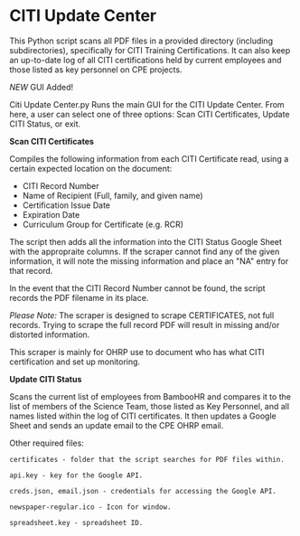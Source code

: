 # CITI Update Center


This Python script scans all PDF files in a provided directory (including subdirectories), specifically for CITI Training Certifications. It can also keep an up-to-date log of all CITI certifications held by current employees and those listed as key personnel on CPE projects. 

*NEW* GUI Added!

Citi Update Center.py
Runs the main GUI for the CITI Update Center. From here, a user can select one of three options: Scan CITI Certificates, Update CITI Status, or exit.

**Scan CITI Certificates**

Compiles the following information from each CITI Certificate read, using a certain expected location on the document:
- CITI Record Number
- Name of Recipient (Full, family, and given name)
- Certification Issue Date
- Expiration Date
- Curriculum Group for Certificate (e.g. RCR)

The script then adds all the information into the CITI Status Google Sheet with the appropraite columns. If the scraper cannot find any of the given information, it will note the missing information and place an "NA" entry for that record.

In the event that the CITI Record Number cannot be found, the script records the PDF filename in its place.

*Please Note:* The scraper is designed to scrape CERTIFICATES, not full records. Trying to scrape the full record PDF will result in missing and/or distorted information.

This scraper is mainly for OHRP use to document who has what CITI certification and set up monitoring.

**Update CITI Status** 

Scans the current list of employees from BambooHR and compares it to the list of members of the Science Team, those listed as Key Personnel, and all names listed within the log of CITI certificates. It then updates a Google Sheet and sends an update email to the CPE OHRP email.


Other required files:

	certificates - folder that the script searches for PDF files within.
	
	api.key - key for the Google API.

	creds.json, email.json - credentials for accessing the Google API. 

	newspaper-regular.ico - Icon for window.

	spreadsheet.key - spreadsheet ID.
